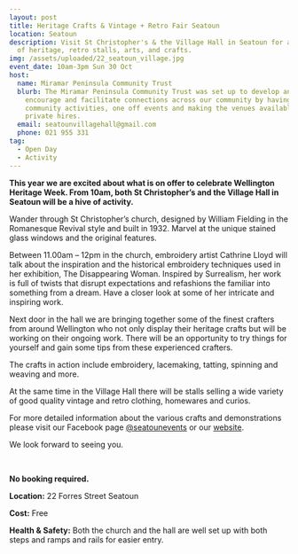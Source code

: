 ```yaml
---
layout: post
title: Heritage Crafts & Vintage + Retro Fair Seatoun
location: Seatoun
description: Visit St Christopher's & the Village Hall in Seatoun for a day full
  of heritage, retro stalls, arts, and crafts.
img: /assets/uploaded/22_seatoun_village.jpg
event_date: 10am-3pm Sun 30 Oct
host:
  name: Miramar Peninsula Community Trust
  blurb: The Miramar Peninsula Community Trust was set up to develop and actively
    encourage and facilitate connections across our community by having
    community activities, one off events and making the venues available for
    private hires.
  email: seatounvillagehall@gmail.com
  phone: 021 955 331
tag:
  - Open Day
  - Activity
---
```

**This year we are excited about what is on offer to celebrate Wellington Heritage Week. From 10am, both St Christopher’s and the Village Hall in Seatoun will be a hive of activity.**

Wander through St Christopher’s church, designed by William Fielding in the Romanesque Revival style and built in 1932. Marvel at the unique stained glass windows and the original features.

Between 11.00am – 12pm in the church, embroidery artist Cathrine Lloyd will talk about the inspiration and the historical embroidery techniques used in her exhibition, The Disappearing Woman. Inspired by Surrealism, her work is full of twists that disrupt expectations and refashions the familiar into something from a dream. Have a closer look at some of her intricate and inspiring work.

Next door in the hall we are bringing together some of the finest crafters from around Wellington who not only display their heritage crafts but will be working on their ongoing work. There will be an opportunity to try things for yourself and gain some tips from these experienced crafters.

The crafts in action include embroidery, lacemaking, tatting, spinning and weaving and more.

At the same time in the Village Hall there will be stalls selling a wide variety of good quality vintage and retro clothing, homewares and curios.

For more detailed information about the various crafts and demonstrations please visit our Facebook page [@seatounevents](https://www.facebook.com/seatounmarkets) or our [website](https://www.seatounvillage.co.nz/blog/).


We look forward to seeing you.

<br>

**No booking required.**

**Location:** 22 Forres Street Seatoun

**Cost:** Free

**Health & Safety:** Both the church and the hall are well set up with both steps and ramps and rails for easier entry.
